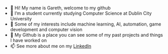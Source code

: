 - 👋 Hi! My name is Gareth, welcome to my github
- 🌱 I’m a student currently studying Computer Science at Dublin City University
- 👀 Some of my interests include machine learning, AI, automation, game development and computer vision
- 💞️ My Github is a place you can see some of my past projects and things I have worked on
- 📫 See more about me on my [LinkedIn](https://www.linkedin.com/in/gareth-hogan-407615248)
  

